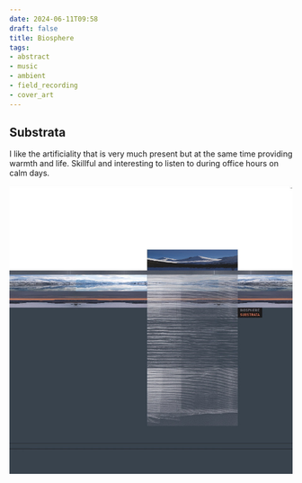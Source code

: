```yaml
---
date: 2024-06-11T09:58
draft: false
title: Biosphere
tags:
- abstract
- music
- ambient
- field_recording
- cover_art
---
```


## Substrata

I like the artificiality that is very much present but at the same time providing warmth and life. Skillful and interesting to listen to during office hours on calm days.

![Typical 90s digital collage with some aliasing and digital distortion. About 70% is plain rat gray color, and about 20% white, with the remaining being pictures of distorted snowy mountains.](../../attachment/vsc-paste/biosphere-240611100220.png)